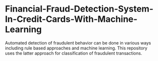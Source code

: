 # Financial-Fraud-Detection-System-In-Credit-Cards-With-Machine-Learning
Automated detection of fraudulent behavior can be done in various ways including rule based approaches and machine learning. This repository uses the latter approach for classification of fraudulent transactions.
